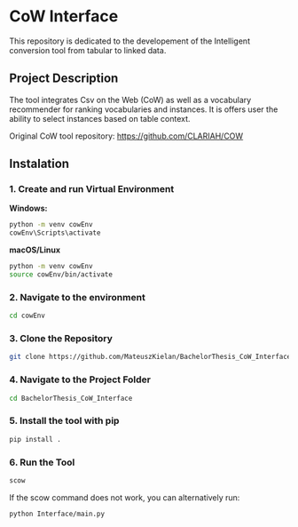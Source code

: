 # **CoW Interface**

This repository is dedicated to the developement of the Intelligent conversion tool from tabular to linked data. 

## **Project Description**

The tool integrates Csv on the Web (CoW) as well as a vocabulary recommender for ranking vocabularies and instances. It is offers user the ability to select instances based on table context.

Original CoW tool repository: https://github.com/CLARIAH/COW

## **Instalation**

### 1. Create and run Virtual Environment

**Windows:**
```bash
python -m venv cowEnv
cowEnv\Scripts\activate
```

**macOS/Linux**
```bash
python -m venv cowEnv
source cowEnv/bin/activate
```
### 2. Navigate to the environment
```bash
cd cowEnv
```
### 3. Clone the Repository
```bash
git clone https://github.com/MateuszKielan/BachelorThesis_CoW_Interface.git
```

### 4. Navigate to the Project Folder
```bash
cd BachelorThesis_CoW_Interface
```

### 5. Install the tool with pip
```bash
pip install .
```

### 6. Run the Tool 
```bash
scow
```

If the scow command does not work, you can alternatively run:
```bash
python Interface/main.py
```
